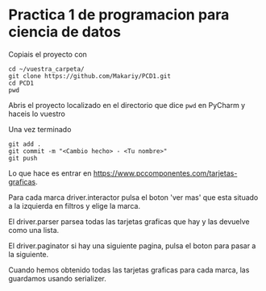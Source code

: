 
# Practica 1 de programacion para ciencia de datos

Copiais el proyecto con 
```shell
cd ~/vuestra_carpeta/
git clone https://github.com/Makariy/PCD1.git
cd PCD1
pwd
```
Abris el proyecto localizado en el directorio que dice ``pwd`` en PyCharm y haceis lo vuestro

Una vez terminado
```shell
git add .
git commit -m "<Cambio hecho> - <Tu nombre>"
git push 
```

Lo que hace es entrar en https://www.pccomponentes.com/tarjetas-graficas.

Para cada marca driver.interactor pulsa el boton 'ver mas' que esta situado a la izquierda en filtros y elige la marca. 

El driver.parser parsea todas las tarjetas graficas que hay y las devuelve como una lista.

El driver.paginator si hay una siguiente pagina, pulsa el boton para pasar a la siguiente. 

Cuando hemos obtenido todas las tarjetas graficas para cada marca, las guardamos usando serializer.

